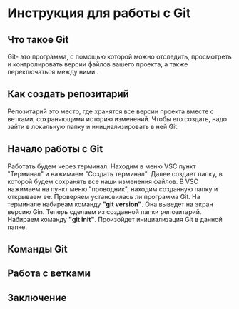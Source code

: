 # Инструкция для работы с Git

## Что такое Git
Git- это программа, с помощью которой можно отследить, просмотреть и контролировать версии файлов вашего проекта, а также переключаться между ними..

## Как создать репозитарий
Репозитарий это место, где хранятся все версии проекта вместе с ветками, сохраняющими историю изменений.
Чтобы его создать, надо зайти в локальную папку и инициализировать в ней Git.

## Начало работы с Git
Работать будем через терминал. Находим в меню VSC пункт "Терминал" и нажимаем "Создать терминал". 
Далее создает папку, в которой будем сохранять все наши изменения файлов. В VSC нажимаем на пункт меню "проводник", находим созданную папку и открываем ее.
Проверяем установилась ли программа Git. На терминале набиреам команду **"git version"**. Она выведет на экран версию Gin.
Теперь сделаем из созданной папки репозитарий. Набираем команду **"git init"**. Произойдет инициализация Git в данной папке.

## Команды Git

## Работа с ветками

## Заключение


